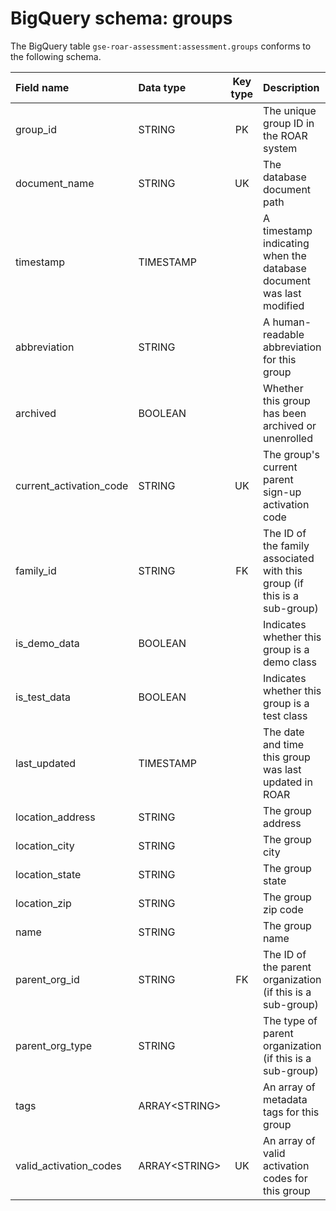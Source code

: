 # BigQuery schema: groups

The BigQuery table `gse-roar-assessment:assessment.groups` conforms to the following schema.

| Field name | Data type | Key type | Description |
| :--- | :--- | :---: | :--- |
| group_id | STRING | PK | The unique group ID in the ROAR system |
| document_name | STRING | UK | The database document path |
| timestamp | TIMESTAMP | | A timestamp indicating when the database document was last modified |
| abbreviation | STRING || A human-readable abbreviation for this group |
| archived | BOOLEAN | | Whether this group has been archived or unenrolled |
| current_activation_code | STRING | UK | The group's current parent sign-up activation code |
| family_id | STRING | FK | The ID of the family associated with this group (if this is a sub-group) |
| is_demo_data | BOOLEAN || Indicates whether this group is a demo class |
| is_test_data | BOOLEAN || Indicates whether this group is a test class |
| last_updated | TIMESTAMP | | The date and time this group was last updated in ROAR |
| location_address | STRING || The group address |
| location_city | STRING || The group city |
| location_state | STRING || The group state |
| location_zip | STRING || The group zip code |
| name | STRING || The group name |
| parent_org_id | STRING | FK | The ID of the parent organization (if this is a sub-group) |
| parent_org_type | STRING || The type of parent organization (if this is a sub-group) |
| tags | ARRAY\<STRING> || An array of metadata tags for this group |
| valid_activation_codes | ARRAY\<STRING> | UK | An array of valid activation codes for this group |
